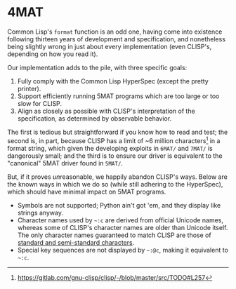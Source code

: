 # 4MAT

Common Lisp's `format` function is an odd one, having come into existence following thirteen years of development and specification, and nonetheless being slightly wrong in just about every implementation (even CLISP's, depending on how you read it).

Our implementation adds to the pile, with three specific goals:

1. Fully comply with the Common Lisp HyperSpec (except the pretty printer).
2. Support efficiently running 5MAT programs which are too large or too slow for CLISP.
3. Align as closely as possible with CLISP's interpretation of the specification, as determined by observable behavior.

The first is tedious but straightforward if you know how to read and test; the second is, in part, because CLISP has a limit of ~6 million characters[^1] in a format string, which given the developing exploits in `6MAT/` and `7MAT/` is dangerously small; and the third is to ensure our driver is equivalent to the "canonical" 5MAT driver found in `5MAT/`.

[^1]: https://gitlab.com/gnu-clisp/clisp/-/blob/master/src/TODO#L257

But, if it proves *un*reasonable, we happily abandon CLISP's ways. Below are the known ways in which we do so (while still adhering to the HyperSpec), which should have minimal impact on 5MAT programs.

- Symbols are not supported; Python ain't got 'em, and they display like strings anyway.
- Character names used by `~:c` are derived from official Unicode names, whereas some of CLISP's character names are older than Unicode itself. The only character names guaranteed to match CLISP are those of [standard and semi-standard characters](https://www.lispworks.com/documentation/HyperSpec/Body/f_char_n.htm#char-name).
- Special key sequences are not displayed by `~:@c`, making it equivalent to `~:c`.
